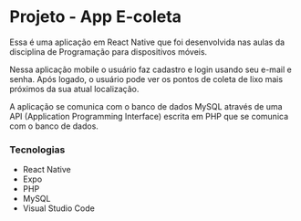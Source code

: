 # Projeto - App E-coleta
Essa é uma aplicação em React Native que foi desenvolvida nas aulas da disciplina de Programação para dispositivos móveis.

Nessa aplicação mobile o usuário faz cadastro e login usando seu e-mail e senha. Após logado, o usuário pode ver os pontos de coleta de lixo mais próximos da sua atual localização.

A aplicação se comunica com o banco de dados MySQL através de uma API (Application Programming Interface) escrita em PHP que se comunica com o banco de dados.
### Tecnologias
- React Native
- Expo
- PHP
- MySQL
- Visual Studio Code
